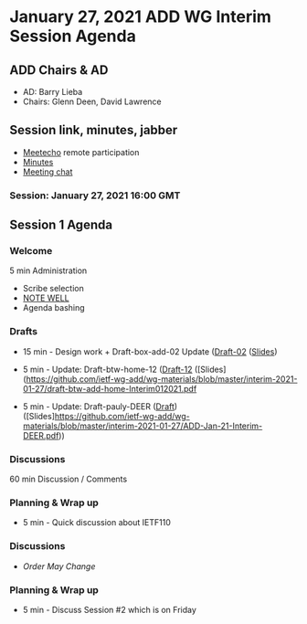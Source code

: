 # January 27, 2021 ADD WG Interim Session Agenda

## ADD Chairs & AD
* AD:  Barry Lieba
* Chairs: Glenn Deen, David Lawrence


## Session link, minutes, jabber 
* [Meetecho](https://meetings.conf.meetecho.com/ietf109/?group=add) remote participation
* [Minutes](https://codimd.ietf.org/notes-ietf-109-add)
* [Meeting chat](xmpp:add@jabber.ietf.org?join) 


### Session: January 27, 2021 16:00 GMT 

## Session 1 Agenda

### Welcome
5 min Administration
* Scribe selection
* [NOTE WELL](https://www.ietf.org/about/note-well.html)
* Agenda bashing

### Drafts
* 15 min - Design work + Draft-box-add-02  Update ([Draft-02](https://datatracker.ietf.org/doc/draft-box-add-requirements-02/) ([Slides](https://github.com/ietf-wg-add/wg-materials/blob/master/interim-2021-01-27/Emerging%20Use%20Cases%20for%20Encrypted%20DNS.pdf))

* 5 min - Update:  Draft-btw-home-12 ([Draft-12](https://datatracker.ietf.org/doc/draft-btw-add-home-12) ([Slides](https://github.com/ietf-wg-add/wg-materials/blob/master/interim-2021-01-27/draft-btw-add-home-Interim012021.pdf

* 5 min - Update:  Draft-pauly-DEER ([Draft](https://datatracker.ietf.org/doc/draft-pauly-add-deer-00/)) ([Slides]https://github.com/ietf-wg-add/wg-materials/blob/master/interim-2021-01-27/ADD-Jan-21-Interim-DEER.pdf))

### Discussions
60 min Discussion / Comments

### Planning & Wrap up

* 5 min - Quick discussion about IETF110


### Discussions
* *Order May Change*

### Planning & Wrap up

* 5 min - Discuss Session #2 which is on Friday







